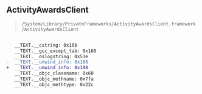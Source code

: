 ## ActivityAwardsClient

> `/System/Library/PrivateFrameworks/ActivityAwardsClient.framework/ActivityAwardsClient`

```diff

   __TEXT.__cstring: 0x10b
   __TEXT.__gcc_except_tab: 0x160
   __TEXT.__oslogstring: 0x53e
-  __TEXT.__unwind_info: 0x188
+  __TEXT.__unwind_info: 0x198
   __TEXT.__objc_classname: 0x60
   __TEXT.__objc_methname: 0x7fa
   __TEXT.__objc_methtype: 0x22c

```

